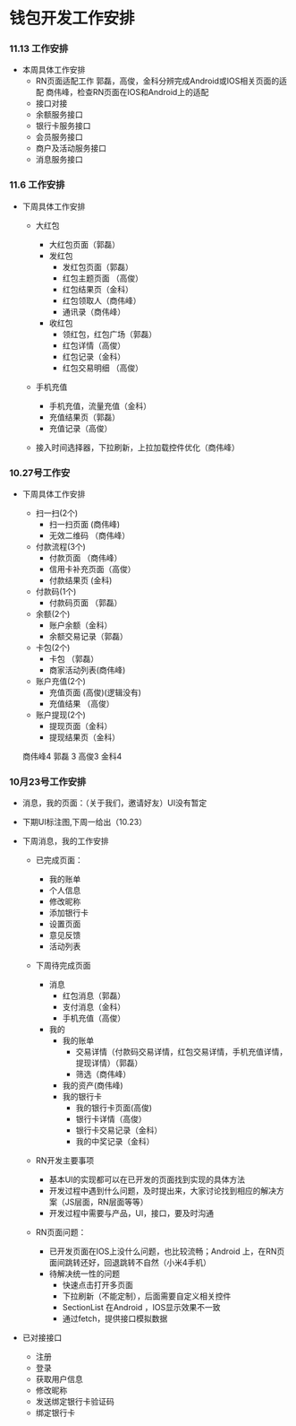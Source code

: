 钱包开发工作安排
===
### 11.13 工作安排
- 本周具体工作安排
    - RN页面适配工作
      郭磊，高俊，金科分辨完成Android或IOS相关页面的适配
      商伟峰，检查RN页面在IOS和Android上的适配
    - 接口对接
     - 余额服务接口
     - 银行卡服务接口
     - 会员服务接口
     - 商户及活动服务接口
     - 消息服务接口

### 11.6 工作安排
- 下周具体工作安排
    - 大红包
        - 大红包页面（郭磊）
        - 发红包 
            - 发红包页面（郭磊）
            - 红包主题页面 （高俊）
            - 红包结果页（金科）
            - 红包领取人（商伟峰）
            - 通讯录（商伟峰）
         - 收红包 
            - 领红包，红包广场（郭磊）
            - 红包详情（高俊）
            - 红包记录（金科）
            - 红包交易明细 （高俊）
    - 手机充值
        - 手机充值，流量充值（金科）
        - 充值结果页（郭磊）
        - 充值记录（高俊）
        
    - 接入时间选择器，下拉刷新，上拉加载控件优化（商伟峰）
    
### 10.27号工作安
- 下周具体工作安排
    - 扫一扫(2个)
        - 扫一扫页面 (商伟峰)
        - 无效二维码 （商伟峰）
    - 付款流程(3个)
        - 付款页面 （商伟峰）
        - 信用卡补充页面（高俊）
        - 付款结果页 (金科)
    - 付款码(1个)
        - 付款码页面 （郭磊）
    - 余额(2个)
        - 账户余额（金科）
        - 余额交易记录（郭磊）
    - 卡包(2个)
        - 卡包 （郭磊）
        - 商家活动列表(商伟峰)
    - 账户充值(2个)
        - 充值页面 (高俊)(逻辑没有)
        - 充值结果 （高俊）
    - 账户提现(2个)
        - 提现页面（金科）
        - 提现结果页（金科）
    
   商伟峰4  郭磊 3 高俊3 金科4 
 
### 10月23号工作安排
- 消息，我的页面：（关于我们，邀请好友）UI没有暂定
- 下期UI标注图,下周一给出（10.23）
- 下周消息，我的工作安排
	- 已完成页面：
		- 我的账单
		- 个人信息
		- 修改昵称 
		- 添加银行卡
		- 设置页面
		- 意见反馈
		- 活动列表
	- 下周待完成页面
		- 消息
			- 红包消息（郭磊）
			- 支付消息（金科）
			- 手机充值（高俊）
	 	- 我的
			- 我的账单
				- 交易详情（付款码交易详情，红包交易详情，手机充值详情，提现详情）（郭磊）
				- 筛选（商伟峰）
			- 我的资产(商伟峰)
			- 我的银行卡
				- 我的银行卡页面(高俊)
				- 银行卡详情（高俊）
				- 银行卡交易记录（金科）
				- 我的中奖记录（金科）

	- RN开发主要事项
		- 基本UI的实现都可以在已开发的页面找到实现的具体方法
		- 开发过程中遇到什么问题，及时提出来，大家讨论找到相应的解决方案（JS层面，RN层面等等）
		- 开发过程中需要与产品，UI，接口，要及时沟通
	- RN页面问题：
		- 已开发页面在IOS上没什么问题，也比较流畅；Android 上，在RN页面间跳转还好，回退跳转不自然（小米4手机）
		- 待解决统一性的问题
			- 快速点击打开多页面
			- 下拉刷新（不能定制），后面需要自定义相关控件
			- SectionList 在Android ，IOS显示效果不一致
			- 通过fetch，提供接口模拟数据



- 已对接接口
    - 注册
    - 登录
    - 获取用户信息
    - 修改昵称
    - 发送绑定银行卡验证码
    - 绑定银行卡
    

